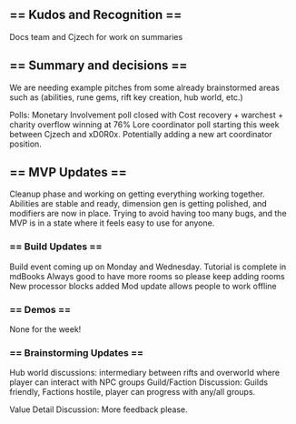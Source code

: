 ## == Kudos and Recognition ==
Docs team and Cjzech for work on summaries 

## == Summary and decisions ==
We are needing example pitches from some already brainstormed areas such as (abilities, rune gems, rift key creation, hub world, etc.)

Polls: 
Monetary Involvement poll closed with Cost recovery + warchest + charity overflow winning at 76%
Lore coordinator poll starting this week between Cjzech and xD0R0x.
Potentially adding a new art coordinator position.

## == MVP Updates ==
Cleanup phase and working on getting everything working together. Abilities are stable and ready, dimension gen is getting polished, and modifiers are now in place. Trying to avoid having too many bugs, and the MVP is in a state where it feels easy to use for anyone. 

### == Build Updates ==
Build event coming up on Monday and Wednesday. 
Tutorial is complete in mdBooks
Always good to have more rooms so please keep adding rooms
New processor blocks added
Mod update allows people to work offline

### == Demos ==
None for the week!

### == Brainstorming Updates ==
Hub world discussions: intermediary between rifts and overworld where player can interact with NPC groups
Guild/Faction Discussion: Guilds friendly, Factions hostile, player can progress with any/all groups. 

Value Detail Discussion: More feedback please. 
